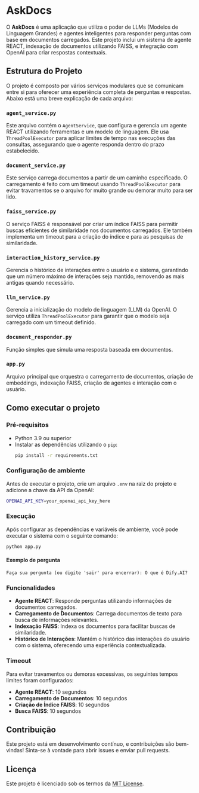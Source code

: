# AskDocs

O **AskDocs** é uma aplicação que utiliza o poder de LLMs (Modelos de Linguagem Grandes) e agentes inteligentes para responder perguntas com base em documentos carregados. Este projeto inclui um sistema de agente REACT, indexação de documentos utilizando FAISS, e integração com OpenAI para criar respostas contextuais.

## Estrutura do Projeto

O projeto é composto por vários serviços modulares que se comunicam entre si para oferecer uma experiência completa de perguntas e respostas. Abaixo está uma breve explicação de cada arquivo:

### `agent_service.py`
Este arquivo contém o `AgentService`, que configura e gerencia um agente REACT utilizando ferramentas e um modelo de linguagem. Ele usa `ThreadPoolExecutor` para aplicar limites de tempo nas execuções das consultas, assegurando que o agente responda dentro do prazo estabelecido.

### `document_service.py`
Este serviço carrega documentos a partir de um caminho especificado. O carregamento é feito com um timeout usando `ThreadPoolExecutor` para evitar travamentos se o arquivo for muito grande ou demorar muito para ser lido.

### `faiss_service.py`
O serviço FAISS é responsável por criar um índice FAISS para permitir buscas eficientes de similaridade nos documentos carregados. Ele também implementa um timeout para a criação do índice e para as pesquisas de similaridade.

### `interaction_history_service.py`
Gerencia o histórico de interações entre o usuário e o sistema, garantindo que um número máximo de interações seja mantido, removendo as mais antigas quando necessário.

### `llm_service.py`
Gerencia a inicialização do modelo de linguagem (LLM) da OpenAI. O serviço utiliza `ThreadPoolExecutor` para garantir que o modelo seja carregado com um timeout definido.

### `document_responder.py`
Função simples que simula uma resposta baseada em documentos.

### `app.py`
Arquivo principal que orquestra o carregamento de documentos, criação de embeddings, indexação FAISS, criação de agentes e interação com o usuário.

## Como executar o projeto

### Pré-requisitos

- Python 3.9 ou superior
- Instalar as dependências utilizando o `pip`:
  ```bash
  pip install -r requirements.txt
  ```

### Configuração de ambiente

Antes de executar o projeto, crie um arquivo `.env` na raiz do projeto e adicione a chave da API da OpenAI:

```bash
OPENAI_API_KEY=your_openai_api_key_here
```

### Execução

Após configurar as dependências e variáveis de ambiente, você pode executar o sistema com o seguinte comando:

```bash
python app.py
```

#### Exemplo de pergunta
```shell
Faça sua pergunta (ou digite 'sair' para encerrar): O que é Dify.AI?
```

### Funcionalidades

- **Agente REACT**: Responde perguntas utilizando informações de documentos carregados.
- **Carregamento de Documentos**: Carrega documentos de texto para busca de informações relevantes.
- **Indexação FAISS**: Indexa os documentos para facilitar buscas de similaridade.
- **Histórico de Interações**: Mantém o histórico das interações do usuário com o sistema, oferecendo uma experiência contextualizada.

### Timeout

Para evitar travamentos ou demoras excessivas, os seguintes tempos limites foram configurados:
- **Agente REACT**: 10 segundos
- **Carregamento de Documentos**: 10 segundos
- **Criação de Índice FAISS**: 10 segundos
- **Busca FAISS**: 10 segundos

## Contribuição

Este projeto está em desenvolvimento contínuo, e contribuições são bem-vindas! Sinta-se à vontade para abrir issues e enviar pull requests.

## Licença

Este projeto é licenciado sob os termos da [MIT License](LICENSE).

